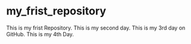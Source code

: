 # my_frist_repository
This is my frist Repository.
This is my second day.
This is my 3rd day on GitHub.
This is my 4th Day.

